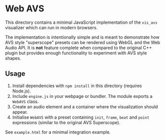 # Web AVS

This directory contains a minimal JavaScript implementation of the
`vis_avs` visualizer which can run in modern browsers.

The implementation is intentionally simple and is meant to demonstrate how
AVS style "superscope" presets can be rendered using WebGL and the
Web Audio API. It is **not** feature complete when compared to the
original C++ plugin but provides enough functionality to experiment with
AVS style shapes.

## Usage

1. Install dependencies with `npm install` in this directory (requires
   Node.js).
2. Include `engine.js` in your webpage or bundler. The module exports a
   `WebAVS` class.
3. Create an audio element and a container where the visualization should
   appear.
4. Initialise `WebAVS` with a preset containing `init`, `frame`, `beat`
   and `point` expressions (similar to the original AVS Superscope).

See `example.html` for a minimal integration example.
